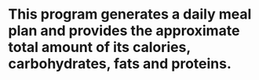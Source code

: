 # This program generates a daily meal plan and provides the approximate total amount of its calories, carbohydrates, fats and proteins.
